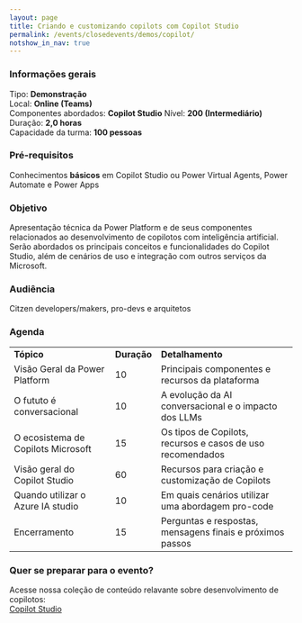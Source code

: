 ```yaml
---
layout: page
title: Criando e customizando copilots com Copilot Studio
permalink: /events/closedevents/demos/copilot/
notshow_in_nav: true
---
```


### Informações gerais

Tipo: **Demonstração**  
Local: **Online (Teams)**  
Componentes abordados: **Copilot Studio**
Nível: **200 (Intermediário)**  
Duração: **2,0 horas**  
Capacidade da turma: **100 pessoas**  

### Pré-requisitos

Conhecimentos **básicos** em Copilot Studio ou Power Virtual Agents, Power Automate e Power Apps

### Objetivo

Apresentação técnica da Power Platform e de seus componentes relacionados ao desenvolvimento de copilotos com inteligência artificial. Serão abordados os principais conceitos e funcionalidades do Copilot Studio, além de cenários de uso e integração com outros serviços da Microsoft.

### Audiência

Citzen developers/makers, pro-devs e arquitetos

### Agenda

<table class="tablewborders">
<tbody align="left">
  <tr>
    <td><b>Tópico</b></td>
    <td><b>Duração</b></td>
    <td><b>Detalhamento</b></td>
  </tr>
  <tr>
    <td>Visão Geral da Power Platform</td>
    <td>10</td>
    <td>Principais componentes e recursos da plataforma</td>
  </tr>
  <tr>
    <td>O fututo é conversacional</td>
    <td>10</td>
    <td>A evolução da AI conversacional e o impacto dos LLMs </td>
  </tr>
  <tr>
    <td>O ecosistema de Copilots Microsoft</td>
    <td>15</td>
    <td>Os tipos de Copilots, recursos e casos de uso recomendados</td>
  </tr>
  <tr>
    <td>Visão geral do Copilot Studio</td>
    <td>60</td>
    <td>Recursos para criação e customização de Copilots</td>
  </tr>
  <tr>
    <td>Quando utilizar o Azure IA studio</td>
    <td>10</td>
    <td>Em quais cenários utilizar uma abordagem pro-code</td>
  </tr>
    <tr>
    <td>Encerramento</td>
    <td>15</td>
    <td>Perguntas e respostas, mensagens finais e próximos passos</td>
  </tr>
</tbody>
</table>

### Quer se preparar para o evento?

Acesse nossa coleção de conteúdo relavante sobre desenvolvimento de copilotos:  
[Copilot Studio](../../../../getready/copilot)  
